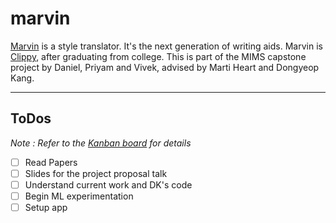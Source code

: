 # marvin

[Marvin](https://en.wikipedia.org/wiki/Marvin_the_Paranoid_Android) is a style translator. It's the next generation of writing aids. Marvin is [Clippy](https://en.wikipedia.org/wiki/Office_Assistant), after graduating from college. This is part of the MIMS capstone project by Daniel, Priyam and Vivek, advised by Marti Heart and Dongyeop Kang. 

---

## ToDos
*Note : Refer to the [Kanban board](https://github.com/nuwandavek/marvin/projects/1) for details*
- [ ] Read Papers
- [ ] Slides for the project proposal talk
- [ ] Understand current work and DK's code
- [ ] Begin ML experimentation
- [ ] Setup app